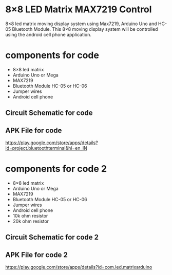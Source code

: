 # 8×8 LED Matrix MAX7219 Control 
8×8 led matrix moving display system using Max7219, Arduino Uno and HC-05 Bluetooth Module. This 8×8 moving display system will be controlled using the android cell phone application.

# components for code 
- 8×8 led matrix
- Arduino Uno or Mega
- MAX7219
- Bluetooth Module HC-05 or HC-06
- Jumper wires
- Android cell phone

## Circuit Schematic for code 

## APK File for code 
https://play.google.com/store/apps/details?id=project.bluetoothterminal&hl=en_IN

# components for code 2
- 8×8 led matrix
- Arduino Uno or Mega
- MAX7219
- Bluetooth Module HC-05 or HC-06
- Jumper wires
- Android cell phone
- 10k ohm resistor
- 20k ohm resistor

## Circuit Schematic for code 2

## APK File for code 2
https://play.google.com/store/apps/details?id=com.led.matrixarduino